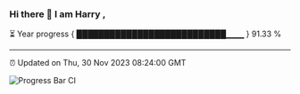 ### Hi there 👋 I am Harry , 

⏳ Year progress { ███████████████████████████▁▁▁ } 91.33 %

---

⏰ Updated on Thu, 30 Nov 2023 08:24:00 GMT

![Progress Bar CI](https://github.com/duykhang68/duykhang68/workflows/Progress%20Bar%20CI/badge.svg)

